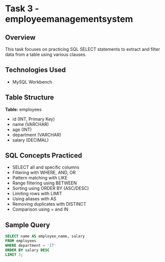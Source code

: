 # Task 3 - employeemanagementsystem

## Overview
This task focuses on practicing SQL SELECT statements to extract and filter data from a table using various clauses.

## Technologies Used
- MySQL Workbench
 
## Table Structure
**Table:** employees
- id (INT, Primary Key)
- name (VARCHAR)
- age (INT)
- department (VARCHAR)
- salary (DECIMAL)

## SQL Concepts Practiced
- SELECT all and specific columns
- Filtering with WHERE, AND, OR
- Pattern matching with LIKE
- Range filtering using BETWEEN
- Sorting using ORDER BY (ASC/DESC)
- Limiting rows with LIMIT
- Using aliases with AS
- Removing duplicates with DISTINCT
- Comparison using = and IN

## Sample Query
```sql
SELECT name AS employee_name, salary
FROM employees
WHERE department = 'IT'
ORDER BY salary DESC
LIMIT 3;
